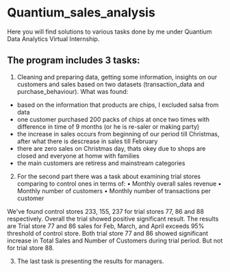# Quantium_sales_analysis
Here you will find solutions to various tasks done by me under Quantium Data Analytics Virtual Internship. 

## The program includes 3 tasks:
1. Cleaning and preparing data, getting some information, insights on our customers and sales based on two datasets (transaction_data and purchase_behaviour). 
What was found: 
- based on the information that products are chips, I excluded salsa from data 
- one customer purchased 200 packs of chips at once two times with difference in time of 9 months (or he is re-saler or making party)
- the increase in sales occurs from beginning of our period till Christmas, after what there is descrease in sales till February 
- there are zero sales on Christmas day, thats okey due to shops are closed and everyone at homw with families
- the main customers are retiress and mainstream categories

2. For the second part there was a task about examining trial stores comparing to control ones in terms of:
• Monthly overall sales revenue
• Monthly number of customers
• Monthly number of transactions per customer

We've found control stores 233, 155, 237 for trial stores 77, 86 and 88 respectively. Overall the trial showed positive significant result.
The results are
Trial store 77 and 86 sales for Feb, March, and April exceeds 95% threshold of control store.
Both trial store 77 and 86 showed significant increase in Total Sales and Number of Customers during trial period. But not for trial store 88.

3. The last task is presenting the results for managers.
